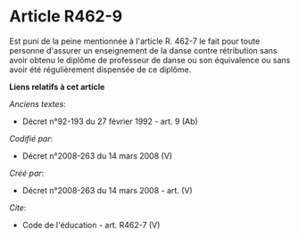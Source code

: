# Article R462-9

Est puni de la peine mentionnée à l'article R. 462-7 le fait pour toute personne d'assurer un enseignement de la danse contre
rétribution sans avoir obtenu le diplôme de professeur de danse ou son équivalence ou sans avoir été régulièrement dispensée
de ce diplôme.

**Liens relatifs à cet article**

_Anciens textes_:

  - Décret n°92-193 du 27 février 1992 - art. 9 (Ab)

_Codifié par_:

  - Décret n°2008-263 du 14 mars 2008 (V)

_Créé par_:

  - Décret n°2008-263 du 14 mars 2008 - art. (V)

_Cite_:

  - Code de l'éducation - art. R462-7 (V)
